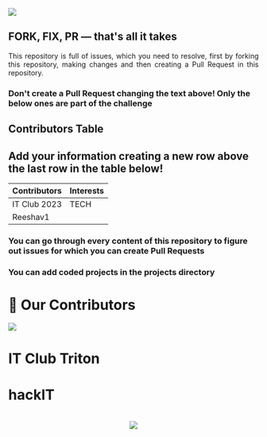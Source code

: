 ![](https://dagshub.com/blog/content/images/2023/09/hf10_banner_1032x600.png)

## FORK, FIX, PR — that's all it takes

<p align="justify">This repository is full of issues, which you need to resolve, first by forking this repository, making changes and then creating a Pull Request in this repository. </p>

### Don't create a Pull Request changing the text above! Only the below ones are part of the challenge

## Contributors Table

## Add your information creating a new row above the last row in the table below!

| Contributors                                           | Interests                |
| ------------------------------------------------------ | ------------------------ |
| IT Club 2023 |TECH|
|Reeshav1|

### You can go through every content of this repository to figure out issues for which you can create Pull Requests

### You can add coded projects in the projects directory

# :handshake: Our Contributors

<a href="https://github.com/tic-it/hackIT/graphs/contributors">
  <img src="https://contrib.rocks/image?repo=tic-it/hackIT" />
</a>
  
  # IT Club Triton
  # hackIT
  <br>
<div align ="center">
  <img src = "https://external-content.duckduckgo.com/iu/?u=https%3A%2F%2Fmedia3.giphy.com%2Fmedia%2F26tn33aiTi1jkl6H6%2Fgiphy.gif&f=1&nofb=1&ipt=a126fbf903021ff2f339e7296425747e8ecad4ac3349b0c3dccbfa925ffa213e&ipo=images">
</div>
